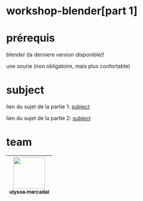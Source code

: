# workshop-blender[part 1]

# prérequis
blender (la derniere version disponible)!

une sourie (non obligatoire, mais plus confortable)

# subject
lien du sujet de la partie 1: [subject](https://github.com/ulysse-mercadal/workshop_blender-part-1-/blob/main/subject_part_1.md)

lien du sujet de la partie 2: [subject](https://github.com/ulysse-mercadal/workshop_blender-part-1-/blob/main/subject_part_2.md)

# team
| [<img src="https://avatars.githubusercontent.com/u/146720787?v=4" width=85><br><sub>ulysse mercadal</sub>](https://github.com/ulysse-mercadal)
| :------------: |
